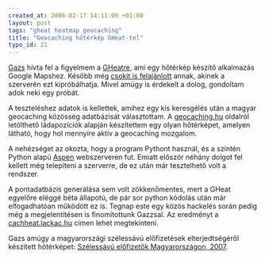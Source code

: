 ```yaml
--- 
created_at: 2008-02-17 14:11:00 +01:00
layout: post
tags: "gheat heatmap geocaching"
title: "Geocaching hőtérkép GHeat-tel"
typo_id: 21
---
```

[Gazs][] hívta fel a figyelmem a [GHeatre][1], ami egy hőtérkép készítő alkalmazás Google Mapshez. Később még [csokit is felajánlott][2] annak, akinek a szerverén ezt kipróbálhatja. Mivel amúgy is érdekelt a dolog, gondoltam adok neki egy próbát.

A teszteléshez adatok is kellettek, amihez egy kis keresgélés után a magyar geocaching közösség adatbázisát választottam. A [geocaching.hu][3] oldalról letölthető ládapozíciók alapján készítettem egy olyan hőtérképet, amelyen látható, hogy hol mennyire aktív a geocaching mozgalom.

[Gazs]: http://bergengocia.net/
[1]: http://code.google.com/p/gheat/
[2]: http://turulcsirip.hu/perma/713259472
[3]: http://geocaching.hu


A nehézséget az okozta, hogy a program Pythont használ, és a szintén Python alapú [Aspen][4] webszerveren fut. Emiatt először néhány dolgot fel kellett még telepíteni a szerverre, de ez után már tesztelhető volt a rendszer.

A pontadatbázis generálása sem volt zökkenőmentes, mert a GHeat egyelőre eléggé béta állapotú, de pár sor python kódolás után már elfogadhatóan működött ez is. Tegnap este egy közös hackelés során pedig még a megjelentítésen is finomítottunk Gazzsal. Az eredményt a [cachheat.lackac.hu][5] címen lehet megtekinteni.

Gazs amúgy a magyarországi szélessávú előfizetések elterjedtségéről készített hőtérképet: [Szélessávú előfizetők Magyarországon, 2007][6].

[4]: http://www.zetadev.com/software/aspen
[5]: http://cachheat.lackac.hu
[6]: http://bergengocia.net/szelessav/
